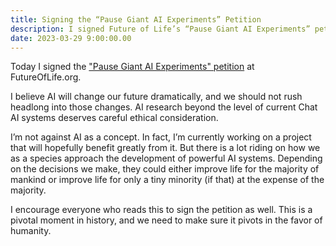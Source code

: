 ```yaml
---
title: Signing the “Pause Giant AI Experiments” Petition
description: I signed Future of Life’s “Pause Giant AI Experiments” petition. You should too.
date: 2023-03-29 9:00:00.00
---
```


Today I signed the
["Pause Giant AI Experiments" petition](https://futureoflife.org/open-letter/pause-giant-ai-experiments/)
at FutureOfLife.org.

I believe AI will change our future dramatically, and we should not rush
headlong into those changes. AI research beyond the level of current Chat AI
systems deserves careful ethical consideration.

I’m not against AI as a concept. In fact, I’m currently working on a project
that will hopefully benefit greatly from it. But there is a lot riding on how we
as a species approach the development of powerful AI systems. Depending on the
decisions we make, they could either improve life for the majority of mankind or
improve life for only a tiny minority (if that) at the expense of the majority.

I encourage everyone who reads this to sign the petition as well. This is a
pivotal moment in history, and we need to make sure it pivots in the favor of
humanity.
